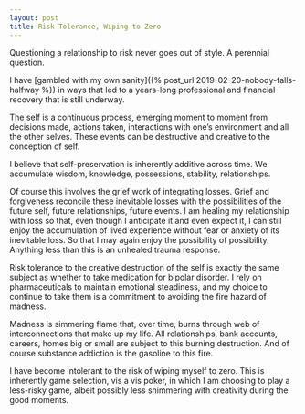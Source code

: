 ```yaml
---
layout: post
title: Risk Tolerance, Wiping to Zero
---
```


Questioning a relationship to risk never goes out of style. A perennial question.

I have [gambled with my own sanity]({% post_url 2019-02-20-nobody-falls-halfway %}) in ways that led to a years-long professional and financial recovery that is still underway.

The self is a continuous process, emerging moment to moment from decisions made, actions taken, interactions with one’s environment and all the other selves. These events can be destructive and creative to the conception of self.

I believe that self-preservation is inherently additive across time. We accumulate wisdom, knowledge, possessions, stability, relationships.

Of course this involves the grief work of integrating losses. Grief and forgiveness reconcile these inevitable losses with the possibilities of the future self, future relationships, future events. I am healing my relationship with loss so that, even though I anticipate it and even expect it, I can still enjoy the accumulation of lived experience without fear or anxiety of its inevitable loss. So that I may again enjoy the possibility of possibility. Anything less than this is an unhealed trauma response.

Risk tolerance to the creative destruction of the self is exactly the same subject as whether to take medication for bipolar disorder. I rely on pharmaceuticals to maintain emotional steadiness, and my choice to continue to take them is a commitment to avoiding the fire hazard of madness.

Madness is simmering flame that, over time, burns through web of interconnections that make up my life. All relationships, bank accounts, careers, homes big or small are subject to this burning destruction. And of course substance addiction is the gasoline to this fire.

I have become intolerant to the risk of wiping myself to zero. This is inherently game selection, vis a vis poker, in which I am choosing to play a less-risky game, albeit possibly less shimmering with creativity during the good moments.

